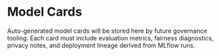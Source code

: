 # Model Cards

Auto-generated model cards will be stored here by future governance tooling. Each card must include evaluation metrics, fairness diagnostics, privacy notes, and deployment lineage derived from MLflow runs.

